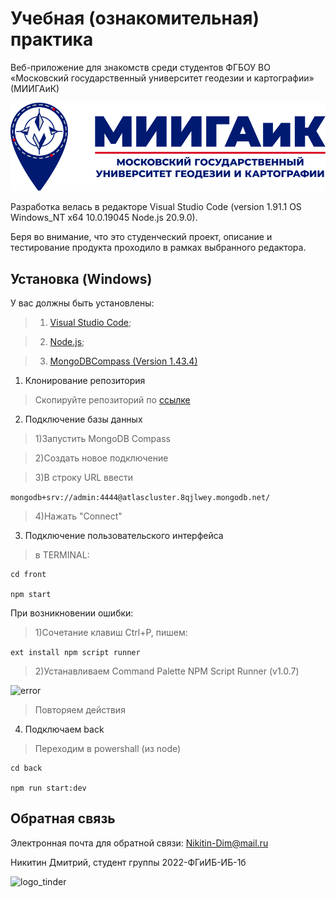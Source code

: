 # Учебная (ознакомительная) практика
Веб-приложение для знакомств среди студентов 
ФГБОУ ВО «Московский государственный университет геодезии и картографии» (МИИГАиК)

![Logotype](./Practices/docs/ru/readmeextra/logo.png)

Разработка велась в редакторе Visual Studio Code (version 1.91.1 OS Windows_NT x64 10.0.19045 Node.js 20.9.0).

Беря во внимание, что это студенческий проект, описание и тестирование продукта проходило в рамках выбранного редактора. 

## Установка (Windows) 

У вас должны быть установлены: 

> 1) [Visual Studio Code](https://code.visualstudio.com/Download);

> 2) [Node.js](https://nodejs.org/en/download/package-manager?ref=molify.net); 

> 3) [MongoDBCompass (Version 1.43.4)](https://www.mongodb.com/) 

1. Клонирование репозитория

> Скопируйте репозиторий по [ссылке](https://github.com/Nikitin-Dmitry/summer_practice_MIIGAiK_2023/tree/main/Practices) 

2. Подключение базы данных

> 1)Запустить MongoDB Compass

> 2)Создать новое подключение
  
> 3)В строку URL ввести

``` mongodb+srv://admin:4444@atlascluster.8qjlwey.mongodb.net/ ```

> 4)Нажать "Connect"

3. Подключение пользовательского интерфейса 

> в TERMINAL:

```
cd front

npm start
```

  При возникновении ошибки:

>  1)Сочетание клавиш Ctrl+P, пишем:

```ext install npm script runner```

>  2)Устанавливаем Command Palette NPM Script Runner (v1.0.7)

![error](./Practices/docs/ru/readmeextra/npm.png)

> Повторяем действия

4. Подключаем back

> Переходим в powershall (из node)

```
cd back

npm run start:dev
```

## Обратная связь

Электронная почта для обратной связи: Nikitin-Dim@mail.ru

Никитин Дмитрий, студент группы 2022-ФГиИБ-ИБ-1б

![logo_tinder](./Practices/docs/ru/readmeextra/lgt1.png)
